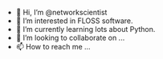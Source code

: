 - 👋 Hi, I’m @networkscientist
- 👀 I’m interested in FLOSS software.
- 🌱 I’m currently learning lots about Python.
- 💞️ I’m looking to collaborate on ...
- 📫 How to reach me ...

<!---
networkscientist/networkscientist is a ✨ special ✨ repository because its `README.md` (this file) appears on your GitHub profile.
You can click the Preview link to take a look at your changes.
--->
